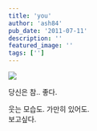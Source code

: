 ```yaml
---
title: 'you'
author: 'ash84'
pub_date: '2011-07-11'
description: ''
featured_image: ''
tags: ['']
---
```



![](http://ash84.net/wp-content/uploads/1/cfile27.uf.1768383F4E1B0AD1150D27.JPG)

당신은 참.. 좋다. 

웃는 모습도. 가만히 있어도.  
 보고싶다.  



